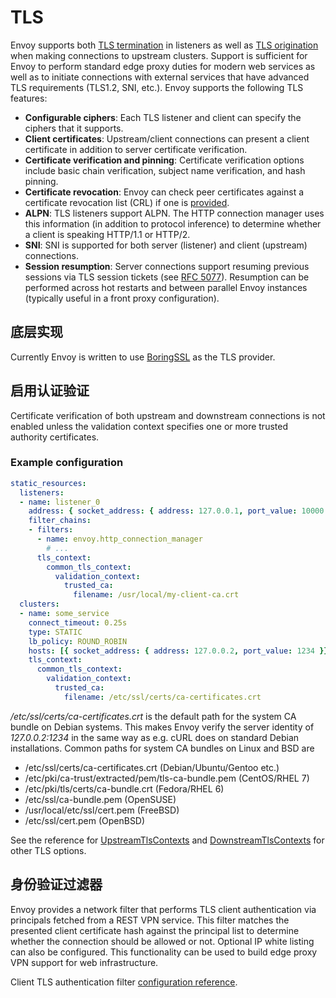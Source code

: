 # TLS

Envoy supports both [TLS termination](../../api-v1/listeners/listeners.md#config-listener-ssl-context) in listeners as well as [TLS origination](../../api-v1/cluster_manager/cluster_ssl.md#config-cluster-manager-cluster-ssl) when making connections to upstream clusters. Support is sufficient for Envoy to perform standard edge proxy duties for modern web services as well as to initiate connections with external services that have advanced TLS requirements (TLS1.2, SNI, etc.). Envoy supports the following TLS features:

- **Configurable ciphers**: Each TLS listener and client can specify the ciphers that it supports.
- **Client certificates**: Upstream/client connections can present a client certificate in addition to server certificate verification.
- **Certificate verification and pinning**: Certificate verification options include basic chain verification, subject name verification, and hash pinning.
- **Certificate revocation**: Envoy can check peer certificates against a certificate revocation list (CRL) if one is [provided](../../api-v2/api/v2/auth/cert.proto.md#envoy-api-field-auth-certificatevalidationcontext-crl).
- **ALPN**: TLS listeners support ALPN. The HTTP connection manager uses this information (in addition to protocol inference) to determine whether a client is speaking HTTP/1.1 or HTTP/2.
- **SNI**: SNI is supported for both server (listener) and client (upstream) connections.
- **Session resumption**: Server connections support resuming previous sessions via TLS session tickets (see [RFC 5077](https://www.ietf.org/rfc/rfc5077.txt)). Resumption can be performed across hot restarts and between parallel Envoy instances (typically useful in a front proxy configuration).

## 底层实现

Currently Envoy is written to use [BoringSSL](https://boringssl.googlesource.com/boringssl) as the TLS provider.

## 启用认证验证

Certificate verification of both upstream and downstream connections is not enabled unless the validation context specifies one or more trusted authority certificates.

### Example configuration

```yaml
static_resources:
  listeners:
  - name: listener_0
    address: { socket_address: { address: 127.0.0.1, port_value: 10000 } }
    filter_chains:
    - filters:
      - name: envoy.http_connection_manager
        # ...
      tls_context:
        common_tls_context:
          validation_context:
            trusted_ca:
              filename: /usr/local/my-client-ca.crt
  clusters:
  - name: some_service
    connect_timeout: 0.25s
    type: STATIC
    lb_policy: ROUND_ROBIN
    hosts: [{ socket_address: { address: 127.0.0.2, port_value: 1234 }}]
    tls_context:
      common_tls_context:
        validation_context:
          trusted_ca:
            filename: /etc/ssl/certs/ca-certificates.crt
```

*/etc/ssl/certs/ca-certificates.crt* is the default path for the system CA bundle on Debian systems. This makes Envoy verify the server identity of *127.0.0.2:1234* in the same way as e.g. cURL does on standard Debian installations. Common paths for system CA bundles on Linux and BSD are

- /etc/ssl/certs/ca-certificates.crt (Debian/Ubuntu/Gentoo etc.)
- /etc/pki/ca-trust/extracted/pem/tls-ca-bundle.pem (CentOS/RHEL 7)
- /etc/pki/tls/certs/ca-bundle.crt (Fedora/RHEL 6)
- /etc/ssl/ca-bundle.pem (OpenSUSE)
- /usr/local/etc/ssl/cert.pem (FreeBSD)
- /etc/ssl/cert.pem (OpenBSD)

See the reference for [UpstreamTlsContexts](../../api-v2/api/v2/auth/cert.proto.md#envoy-api-msg-auth-upstreamtlscontext) and [DownstreamTlsContexts](../../api-v2/api/v2/auth/cert.proto.md#envoy-api-msg-auth-downstreamtlscontext) for other TLS options.

## 身份验证过滤器

Envoy provides a network filter that performs TLS client authentication via principals fetched from a REST VPN service. This filter matches the presented client certificate hash against the principal list to determine whether the connection should be allowed or not. Optional IP white listing can also be configured. This functionality can be used to build edge proxy VPN support for web infrastructure.

Client TLS authentication filter [configuration reference](../../configuration/network_filters/client_ssl_auth_filter.md#config-network-filters-client-ssl-auth).